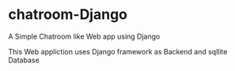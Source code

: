 # chatroom-Django
A Simple Chatroom like Web app using Django

This Web appliction uses Django framework as Backend and sqllite Database
